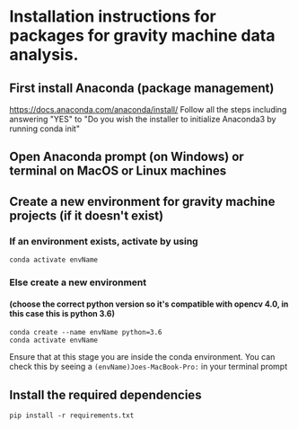# Installation instructions for packages for gravity machine data analysis.

## First install Anaconda (package management)

https://docs.anaconda.com/anaconda/install/
Follow all the steps including answering "YES" to "Do you wish the installer to initialize Anaconda3
by running conda init"

## Open Anaconda prompt (on Windows) or terminal on MacOS or Linux machines

## Create a new environment for gravity machine projects (if it doesn't exist)

### If an environment exists, activate by using

	conda activate envName

### Else create a new environment
#### (choose the correct python version so it's compatible with opencv 4.0, in this case this is python 3.6)
	conda create --name envName python=3.6 
	conda activate envName

Ensure that at this stage you are inside the conda environment. You can check this by seeing a `(envName)Joes-MacBook-Pro:` in your terminal prompt

## Install the required dependencies
	pip install -r requirements.txt
